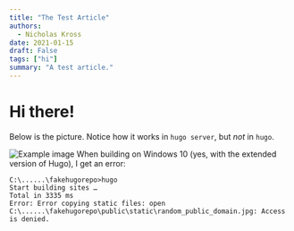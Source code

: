 ```yaml
---
title: "The Test Article"
authors:
  - Nicholas Kross
date: 2021-01-15
draft: False
tags: ["hi"]
summary: "A test article."
---
```

# Hi there!
Below is the picture. Notice how it works in `hugo server`, but *not* in `hugo`.


![Example image](/static/random_public_domain.jpg)
When building on Windows 10 (yes, with the extended version of Hugo), I get an error:

```
C:\......\fakehugorepo>hugo
Start building sites …
Total in 3335 ms
Error: Error copying static files: open C:\......\fakehugorepo\public\static\random_public_domain.jpg: Access is denied.
```

